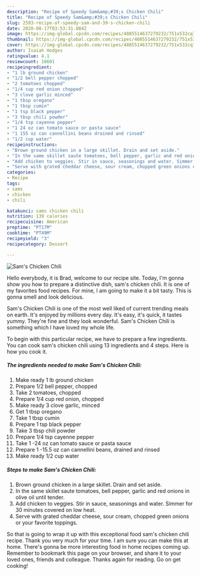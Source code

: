 ```yaml
---
description: "Recipe of Speedy Sam&amp;#39;s Chicken Chili"
title: "Recipe of Speedy Sam&amp;#39;s Chicken Chili"
slug: 2593-recipe-of-speedy-sam-and-39-s-chicken-chili
date: 2020-08-17T03:53:31.084Z
image: https://img-global.cpcdn.com/recipes/4885514637279232/751x532cq70/sams-chicken-chili-recipe-main-photo.jpg
thumbnail: https://img-global.cpcdn.com/recipes/4885514637279232/751x532cq70/sams-chicken-chili-recipe-main-photo.jpg
cover: https://img-global.cpcdn.com/recipes/4885514637279232/751x532cq70/sams-chicken-chili-recipe-main-photo.jpg
author: Isaiah Hodges
ratingvalue: 4.1
reviewcount: 18601
recipeingredient:
- "1 lb ground chicken"
- "1/2 bell pepper chopped"
- "2 tomatoes chopped"
- "1/4 cup red onion chopped"
- "3 clove garlic minced"
- "1 tbsp oregano"
- "1 tbsp cumin"
- "1 tsp black pepper"
- "3 tbsp chili powder"
- "1/4 tsp cayenne pepper"
- "1 24 oz can tomato sauce or pasta sauce"
- "1 155 oz can cannellini beans drained and rinsed"
- "1/2 cup water"
recipeinstructions:
- "Brown ground chicken in a large skillet. Drain and set aside."
- "In the same skillet saute tomatoes, bell pepper, garlic and red onions in olive oil until tender."
- "Add chicken to veggies. Stir in sauce, seasonings and water. Simmer for 30 minutes covered on low heat."
- "Serve with grated cheddar cheese, sour cream, chopped green onions or your favorite toppings."
categories:
- Recipe
tags:
- sams
- chicken
- chili

katakunci: sams chicken chili 
nutrition: 139 calories
recipecuisine: American
preptime: "PT17M"
cooktime: "PT49M"
recipeyield: "3"
recipecategory: Dessert

---
```



![Sam&#39;s Chicken Chili](https://img-global.cpcdn.com/recipes/4885514637279232/751x532cq70/sams-chicken-chili-recipe-main-photo.jpg)

Hello everybody, it is Brad, welcome to our recipe site. Today, I'm gonna show you how to prepare a distinctive dish, sam&#39;s chicken chili. It is one of my favorites food recipes. For mine, I am going to make it a bit tasty. This is gonna smell and look delicious.



Sam&#39;s Chicken Chili is one of the most well liked of current trending meals on earth. It's enjoyed by millions every day. It's easy, it's quick, it tastes yummy. They're fine and they look wonderful. Sam&#39;s Chicken Chili is something which I have loved my whole life.


To begin with this particular recipe, we have to prepare a few ingredients. You can cook sam&#39;s chicken chili using 13 ingredients and 4 steps. Here is how you cook it.

<!--inarticleads1-->

##### The ingredients needed to make Sam&#39;s Chicken Chili:

1. Make ready 1 lb ground chicken
1. Prepare 1/2 bell pepper, chopped
1. Take 2 tomatoes, chopped
1. Prepare 1/4 cup red onion, chopped
1. Make ready 3 clove garlic, minced
1. Get 1 tbsp oregano
1. Take 1 tbsp cumin
1. Prepare 1 tsp black pepper
1. Take 3 tbsp chili powder
1. Prepare 1/4 tsp cayenne pepper
1. Take 1 -24 oz can tomato sauce or pasta sauce
1. Prepare 1 -15.5 oz can cannellini beans, drained and rinsed
1. Make ready 1/2 cup water




<!--inarticleads2-->

##### Steps to make Sam&#39;s Chicken Chili:

1. Brown ground chicken in a large skillet. Drain and set aside.
1. In the same skillet saute tomatoes, bell pepper, garlic and red onions in olive oil until tender.
1. Add chicken to veggies. Stir in sauce, seasonings and water. Simmer for 30 minutes covered on low heat.
1. Serve with grated cheddar cheese, sour cream, chopped green onions or your favorite toppings.




So that is going to wrap it up with this exceptional food sam&#39;s chicken chili recipe. Thank you very much for your time. I am sure you can make this at home. There's gonna be more interesting food in home recipes coming up. Remember to bookmark this page on your browser, and share it to your loved ones, friends and colleague. Thanks again for reading. Go on get cooking!
